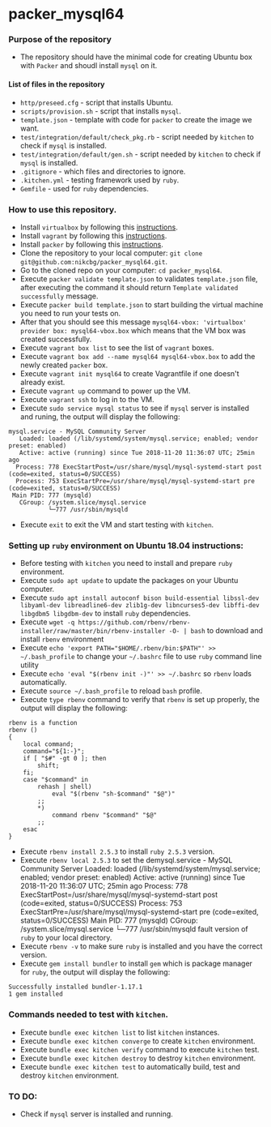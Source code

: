 # packer_mysql64

### Purpose of the repository 
- The repository should have the minimal code for creating Ubuntu box with `Packer` and shoudl install `mysql` on it.

#### List of files in the repository

- `http/preseed.cfg` - script that installs Ubuntu.
- `scripts/provision.sh` - script that installs `mysql`.
- `template.json` - template with code for `packer` to create the image we want.
- `test/integration/default/check_pkg.rb` - script needed by `kitchen` to check if `mysql` is installed. 
- `test/integration/default/gen.sh` - script needed by `kitchen` to check if `mysql` is installed. 
- `.gitignore` - which files and directories to ignore.
- `.kitchen.yml` - testing framework used by `ruby`.
- `Gemfile` - used for `ruby` dependencies.

### How to use this repository. 
- Install `virtualbox` by following this [instructions](https://www.virtualbox.org/wiki/Downloads).
- Install `vagrant` by following this [instructions](https://www.vagrantup.com/docs/installation/).
- Install `packer` by following this [instructions](https://www.packer.io/intro/getting-started/install.html).
- Clone the repository to your local computer: `git clone git@github.com:nikcbg/packer_mysql64.git`.
- Go to the cloned repo on your computer: `cd packer_mysql64`.
- Execute `packer validate template.json` to validates `template.json` file, after executing the command it should return `Template validated successfully` message. 
- Execute `packer build template.json`  to start building the virtual machine you need to run your tests on. 
- After that you should see this message `mysql64-vbox: 'virtualbox' provider box: mysql64-vbox.box` which means that the VM box was created successfully.
- Execute `vagrant box list` to see the list of `vagrant` boxes.
- Execute `vagrant box add --name mysql64 mysql64-vbox.box` to add the newly created `packer` box. 
- Execute `vagrant init mysql64` to create Vagrantfile if one doesn't already exist.  
- Execute `vagrant up` command to power up the VM.
- Execute `vagrant ssh` to log in to the VM.
- Execute `sudo service mysql status` to see if `mysql` server is installed and runing, the output will display the following:
```
mysql.service - MySQL Community Server
   Loaded: loaded (/lib/systemd/system/mysql.service; enabled; vendor preset: enabled)
   Active: active (running) since Tue 2018-11-20 11:36:07 UTC; 25min ago
  Process: 778 ExecStartPost=/usr/share/mysql/mysql-systemd-start post (code=exited, status=0/SUCCESS)
  Process: 753 ExecStartPre=/usr/share/mysql/mysql-systemd-start pre (code=exited, status=0/SUCCESS)
 Main PID: 777 (mysqld)
   CGroup: /system.slice/mysql.service
           └─777 /usr/sbin/mysqld
```
- Execute `exit` to exit the VM and start testing with `kitchen`.

### Setting up `ruby` environment on Ubuntu 18.04 instructions:
- Before testing with `kitchen` you need to install and prepare `ruby` environment.
- Execute `sudo apt update` to update the packages on your Ubuntu computer. 
- Execute `sudo apt install autoconf bison build-essential libssl-dev libyaml-dev libreadline6-dev zlib1g-dev libncurses5-dev libffi-dev libgdbm5 libgdbm-dev` to install `ruby` dependencies.
- Execute `wget -q https://github.com/rbenv/rbenv-installer/raw/master/bin/rbenv-installer -O- | bash` to download and install `rbenv` environment
- Execute `echo 'export PATH="$HOME/.rbenv/bin:$PATH"' >> ~/.bash_profile` to change your `~/.bashrc` file to use `ruby` command line utility 
- Execute `echo 'eval "$(rbenv init -)"' >> ~/.bashrc` so `rbenv` loads automatically.
- Execute `source ~/.bash_profile` to reload `bash` profile.
- Execute `type rbenv` command to verify that `rbenv` is set up properly, the output will display the following:
```
rbenv is a function
rbenv ()
{
    local command;
    command="${1:-}";
    if [ "$#" -gt 0 ]; then
        shift;
    fi;
    case "$command" in
        rehash | shell)
            eval "$(rbenv "sh-$command" "$@")"
        ;;
        *)
            command rbenv "$command" "$@"
        ;;
    esac
}
```

- Execute `rbenv install 2.5.3` to install `ruby 2.5.3` version.
- Execute `rbenv local 2.5.3` to set the demysql.service - MySQL Community Server
   Loaded: loaded (/lib/systemd/system/mysql.service; enabled; vendor preset: enabled)
   Active: active (running) since Tue 2018-11-20 11:36:07 UTC; 25min ago
  Process: 778 ExecStartPost=/usr/share/mysql/mysql-systemd-start post (code=exited, status=0/SUCCESS)
  Process: 753 ExecStartPre=/usr/share/mysql/mysql-systemd-start pre (code=exited, status=0/SUCCESS)
 Main PID: 777 (mysqld)
   CGroup: /system.slice/mysql.service
           └─777 /usr/sbin/mysqld
fault version of `ruby` to your local directory.
- Execute `rbenv -v` to make sure `ruby` is installed and you have the correct version.
- Execute `gem install bundler` to install `gem` which is package manager for `ruby`, the output will display the following:
```
Successfully installed bundler-1.17.1
1 gem installed
```

### Commands needed to test with `kitchen`.
- Execute `bundle exec kitchen list` to list `kitchen` instances.
- Execute `bundle exec kitchen converge` to create `kitchen` environment.
- Execute `bundle exec kitchen verify` command to execute `kitchen` test.
- Execute `bundle exec kitchen destroy` to destroy `kitchen` environment.
- Execute `bundle exec kitchen test` to automatically build, test and destroy `kitchen` environment.

### TO DO:
- Check if `mysql` server is installed and running. 
